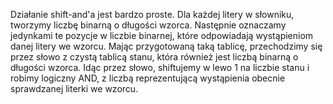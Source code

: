 Działanie shift-and'a jest bardzo proste. Dla każdej litery w słowniku, tworzymy liczbę binarną o długości wzorca. Następnie oznaczamy jedynkami te pozycje w liczbie binarnej, które odpowiadają wystąpieniom danej litery we wzorcu. Mając przygotowaną taką tablicę, przechodzimy się przez słowo z czystą tablicą stanu, która również jest liczbą binarną o długości wzorca. Idąc przez słowo, shiftujemy w lewo $1$ na liczbie stanu i robimy logiczny AND, z liczbą reprezentującą wystąpienia obecnie sprawdzanej literki we wzorcu.